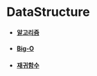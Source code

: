 # DataStructure

+ #### [알고리즘](https://github.com/min-524/TIL/blob/master/DataStructure/Algorithm01.md)  
+ #### [Big-O](https://github.com/min-524/TIL/blob/master/DataStructure/Algorithm02.md)  
+ #### [재귀함수](https://github.com/min-524/TIL/blob/master/DataStructure/Algorithm03.md)  
